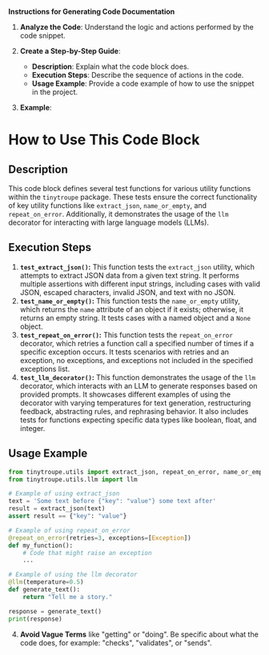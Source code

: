 **Instructions for Generating Code Documentation**

1. **Analyze the Code**: Understand the logic and actions performed by the code snippet.

2. **Create a Step-by-Step Guide**:
    - **Description**: Explain what the code block does.
    - **Execution Steps**: Describe the sequence of actions in the code.
    - **Usage Example**: Provide a code example of how to use the snippet in the project.

3. **Example**:

How to Use This Code Block
=========================================================================================

Description
-------------------------
This code block defines several test functions for various utility functions within the `tinytroupe` package. These tests ensure the correct functionality of key utility functions like `extract_json`, `name_or_empty`, and `repeat_on_error`. Additionally, it demonstrates the usage of the `llm` decorator for interacting with large language models (LLMs). 

Execution Steps
-------------------------
1. **`test_extract_json()`:** This function tests the `extract_json` utility, which attempts to extract JSON data from a given text string. It performs multiple assertions with different input strings, including cases with valid JSON, escaped characters, invalid JSON, and text with no JSON. 
2. **`test_name_or_empty()`:**  This function tests the `name_or_empty` utility, which returns the `name` attribute of an object if it exists; otherwise, it returns an empty string. It tests cases with a named object and a `None` object.
3. **`test_repeat_on_error()`:** This function tests the `repeat_on_error` decorator, which retries a function call a specified number of times if a specific exception occurs. It tests scenarios with retries and an exception, no exceptions, and exceptions not included in the specified exceptions list.
4. **`test_llm_decorator()`:** This function demonstrates the usage of the `llm` decorator, which interacts with an LLM to generate responses based on provided prompts. It showcases different examples of using the decorator with varying temperatures for text generation, restructuring feedback, abstracting rules, and rephrasing behavior. It also includes tests for functions expecting specific data types like boolean, float, and integer.

Usage Example
-------------------------

```python
from tinytroupe.utils import extract_json, repeat_on_error, name_or_empty
from tinytroupe.utils.llm import llm

# Example of using extract_json
text = 'Some text before {"key": "value"} some text after'
result = extract_json(text)
assert result == {"key": "value"} 

# Example of using repeat_on_error
@repeat_on_error(retries=3, exceptions=[Exception])
def my_function():
    # Code that might raise an exception
    ... 

# Example of using the llm decorator
@llm(temperature=0.5)
def generate_text():
    return "Tell me a story." 

response = generate_text()
print(response)
```

4. **Avoid Vague Terms** like "getting" or "doing". Be specific about what the code does, for example: "checks", "validates", or "sends".